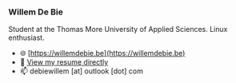 ### Willem De Bie

Student at the Thomas More University of Applied Sciences. Linux enthusiast.

- 🌐 [https://willemdebie.be](https://willemdebie.be)
- 📝 [View my resume directly](https://willemdebie.be/CV_DeBieWillem.pdf)
- 📫 debiewillem [at] outlook [dot] com
